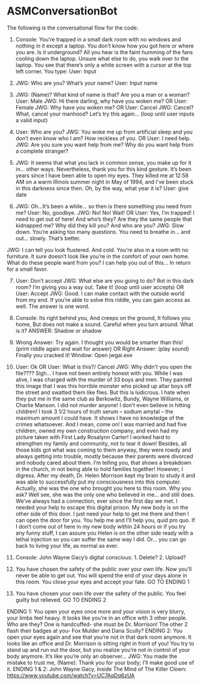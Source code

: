 # ASMConversationBot

The following is the conversational flow for the code:
1.	Console: You’re trapped in a small dark room with no windows and nothing in it except a laptop. You don’t know how you got here or where you are. Is it underground? All you hear is the faint humming of the fans cooling down the laptop. Unsure what else to do, you walk over to the laptop. You see that there’s only a white screen with a cursor at the top left corner. You type:
User: Input

2.	JWG: Who are you? What’s your name?
User: Input name

3.	JWG: (Name)? What kind of name is that? Are you a man or a woman?
User: Male
JWG: Hi there darling, why have you woken me?
OR
User: Female
JWG: Why have you woken me?
OR
User: Cancel
JWG: Cancel? What, cancel your manhood? Let’s try this again…
(loop until user inputs a valid input)

4.	User: Who are you?
JWG: You woke me up from artificial sleep and you don’t even know who I am? How reckless of you.
OR
User: I need help.
JWG: Are you sure you want help from me? Why do you want help from a complete stranger?

5.	JWG: It seems that what you lack in common sense, you make up for it in… other ways. Nevertheless, thank you for this kind gesture. It’s been years since I have been able to open my eyes. They killed me at 12:58 AM on a warm Illinois summer night in May of 1994, and I’ve been stuck in this darkness since then. Oh, by the way, what year it is?
User: give date

6.	JWG: Oh…It’s been a while… so then is there something you need from me?
User: No, goodbye.
JWG: No! No! Wait!
OR
User: Yes, I’m trapped! I need to get out of here! And who’s they? Are they the same people that kidnapped me? Why did they kill you? And who are you?
JWG: Slow down. You’re asking too many questions. You need to breathe in… and out… slowly. That’s better.

JWG: I can tell you look flustered. And cold. You’re also in a room with no furniture. It sure doesn’t look like you’re in the comfort of your own home. What do these people want from you? I can help you out of this… In return for a small favor.

7.	User: Don’t accept
JWG: What else are you going to do? Rot in this dark room? I’m giving you a way out. Take it!
(loop until user accepts)
OR
User: Accept
JWG: Good. I can make contact with the outside world from my end. If you’re able to solve this riddle, you can gain access as well. The answer is one word.

8.	Console:
Its right behind you, 
And creeps on the ground, 
It follows you home, 
But does not make a sound. 
Careful when you turn around. 
What is it?
ANSWER: Shadow or shadow

9.	Wrong Answer: Try again. I thought you would be smarter than this!
(print riddle again and wait for answer)
OR
Right Answer: (play sound) Finally you cracked it!
Window: Open jwgai.exe

10.	User: Ok
OR
User: What is this?/ Cancel
JWG: Why didn't you open the file???? Sigh… I have not been entirely honest with you.
While I was alive, I was charged with the murder of 33 boys and men. They painted this image that I was this horrible monster who picked up altar boys off the street and swatted them like flies. But this is ludicrous. I hate when they put me in the same club as Berkowitz, Bundy, Wayne Williams, or Charlie Manson. I did not murder anyone! I don’t even believe in hitting children! I took 3 1/2 hours of truth serum – sodium amytal – the maximum amount I could have. It shows I have no knowledge of the crimes whatsoever. And I mean, come on! I was married and had five children, owned my own construction company, and even had my picture taken with First Lady Rosalynn Carter! I worked hard to strengthen my family and community, not to tear it down! Besides, all those kids got what was coming to them anyway, they were rowdy and always getting into trouble, mostly because their parents were divorced and nobody cared about them. I’m telling you, that shows a breakdown in the church, in not being able to hold families together!
However, I digress. After my death, Dr. Helen Morrison kept my brain to study it and was able to successfully put my consciousness into this computer. Actually, she was the one who brought you here to this room. Why you ask? Well see, she was the only one who believed in me... and still does. We’ve always had a connection, ever since the first day we met. I needed your help to escape this digital prison. My new body is on the other side of this door. I just need your help to get me there and then I can open the door for you. You help me and I’ll help you, quid pro quo.
If I don’t come out of here in my new body within 24 hours or if you try any funny stuff, I can assure you Helen is on the other side ready with a lethal injection so you can suffer the same way I did.
Or… you can go back to living your life, as normal as ever.

11.	Console: John Wayne Gacy’s digital conscious: 1. Delete?   2. Upload?
1.	You have chosen the safety of the public over your own life. Now you’ll never be able to get out. You will spend the end of your days alone in this room. You close your eyes and accept your fate.
GO TO ENDING 1
2.	You have chosen your own life over the safety of the public. You feel guilty but relieved.
GO TO ENDING 2

ENDING 1:
You open your eyes once more and your vision is very blurry, your limbs feel heavy. It looks like you’re in an office with 3 other people. Who are they? One is handcuffed- she must be Dr. Morrison! The other 2 flash their badges at you- Fox Mulder and Dana Scully?
ENDING 2:
You open your eyes again and see that you’re not in that dark room anymore. It looks like an office and Dr. Morrison is sitting right in front of you! You try to stand up and run out the door, but you realize you’re not in control of your body anymore. It’s like you’re only an observer… 
JWG: You made the mistake to trust me, (Name). Thank you for your body; I’ll make good use of it.
ENDING 1 & 2:
John Wayne Gacy, Inside The Mind of The Killer Clown:
https://www.youtube.com/watch?v=UC7AqDq6zUA
